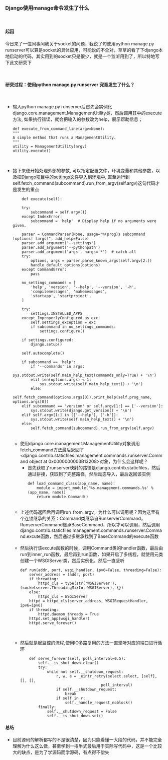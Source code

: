 ### Django使用manage命令发生了什么

<br/>

#### 起因
今日来了一位同事问我关于socket的问题，我说了句使用python manage.py runserver可以算是socket的具体应用，可能说的不全对，草草的看了下django本地启动的代码，其实用到的socket只是很少，就是一个监听用到了，所以特地写下此文研究下

<br/>

#### 研究过程：使用python manage.py runserver 究竟发生了什么？

<br/>

* 输入python manage.py runserver后首先会实例化django.core.management.ManagementUtility类，然后调用其中的execute方法, 如果执行错误，就会把输入的参数改为help，展示帮助信息；
    ```
    def execute_from_command_line(argv=None):
    """
    A simple method that runs a ManagementUtility.
    """
    utility = ManagementUtility(argv)
    utility.execute()
    ```

<br/>

* 接下来便开始处理外部的参数, 可以指定配置文件，环境变量和其他参数，以及把[Django项目中的settings文件导入到环境中](https://github.com/yangyang510/readnote/blob/master/Django/Django%20%E4%B8%AD%E7%9A%84settings%E6%96%87%E4%BB%B6%E6%98%AF%E5%A6%82%E4%BD%95%E5%AF%BC%E5%85%A5%E5%88%B0%E9%A1%B9%E7%9B%AE%E4%B8%AD%E7%9A%84.md), 直至运行到self.fetch_command(subcommand).run_from_argv(self.argv)这句代码才是发生的重点


    ```
        def execute(self):

        try:
            subcommand = self.argv[1]
        except IndexError:
            subcommand = 'help'  # Display help if no arguments were given.

        parser = CommandParser(None, usage="%(prog)s subcommand [options] [args]", add_help=False)
        parser.add_argument('--settings')
        parser.add_argument('--pythonpath')
        parser.add_argument('args', nargs='*')  # catch-all
        try:
            options, args = parser.parse_known_args(self.argv[2:])
            handle_default_options(options)
        except CommandError:
            pass  

        no_settings_commands = [
            'help', 'version', '--help', '--version', '-h',
            'compilemessages', 'makemessages',
            'startapp', 'startproject',
        ]

        try:
            settings.INSTALLED_APPS
        except ImproperlyConfigured as exc:
            self.settings_exception = exc
            if subcommand in no_settings_commands:
                settings.configure()

        if settings.configured:
            django.setup()

        self.autocomplete()

        if subcommand == 'help':
            if '--commands' in args:
                sys.stdout.write(self.main_help_text(commands_only=True) + '\n')
            elif len(options.args) < 1:
                sys.stdout.write(self.main_help_text() + '\n')
            else:
                self.fetch_command(options.args[0]).print_help(self.prog_name, options.args[0])
        elif subcommand == 'version' or self.argv[1:] == ['--version']:
            sys.stdout.write(django.get_version() + '\n')
        elif self.argv[1:] in (['--help'], ['-h']):
            sys.stdout.write(self.main_help_text() + '\n')
        else:
            self.fetch_command(subcommand).run_from_argv(self.argv)
    ```

    <br/>

    * 使用django.core.management.ManagementUtility对象调用fetch_command方法最后返回了<django.contrib.staticfiles.management.commands.runserver.Command object at 0x0000000003B13208>对象，为什么会这样呢？
        * 首先获取了runserver映射的路径是django.contrib.staticfiles，然后通过拼接，获取到了完整路径，然后动态导入，最后返回该实例
            ```
            def load_command_class(app_name, name):
                module = import_module('%s.management.commands.%s' % (app_name, name))
                return module.Command()
            ```
    
    <br/>

    * 上述代码返回后再调用run_from_argv，为什么可以调用呢？因为这里有个连锁继承的关系：Command类继承自RunserverCommand，RunserverCommand继承BaseCommand，所以才可以调用，然后调用django.contrib.staticfiles.management.commands.runserver.Command.excute函数，然后通过多继承找到了BaseCommand的execute函数

    <br/>

    * 然后执行该excute函数的时候，调用Command类的handler函数，最后由run到inner_run函数，最后再到run函数，如果开启了多线程，就使用元类创建一个WSGIServer类，然后实例化，然后一直坚听
        ```
        def run(addr, port, wsgi_handler, ipv6=False, threading=False):
            server_address = (addr, port)
            if threading:
                httpd_cls = type(str('WSGIServer'), (socketserver.ThreadingMixIn, WSGIServer), {})
            else:
                httpd_cls = WSGIServer
            httpd = httpd_cls(server_address, WSGIRequestHandler, ipv6=ipv6)
            if threading:
                httpd.daemon_threads = True
            httpd.set_app(wsgi_handler)
            httpd.serve_forever()
        ```

    <br/>

    * 然后就是起监控的流程,使用IO多路复用的方法一直坚听对应的端口进行循环

        ```
            def serve_forever(self, poll_interval=0.5):
                self.__is_shut_down.clear()
                try:
                    while not self.__shutdown_request:
                        r, w, e = _eintr_retry(select.select, [self], [], [],
                                            poll_interval)
                        if self.__shutdown_request:
                            break
                        if self in r:
                            self._handle_request_noblock()
                finally:
                    self.__shutdown_request = False
                    self.__is_shut_down.set()
        ```



#### 总结
* 目前源码的解析都写的不是很清楚，因为只能看懂一大段的代码，并不能完全理解为什么这么做，甚至学到一招半式最后用于实际写代码中，这是一个比较大的缺点，是为了学源码而学源码，有点得不偿失
